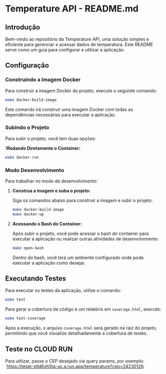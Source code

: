 
# Temperature API - README.md

## Introdução

Bem-vindo ao repositório da Temperature API, uma solução simples e eficiente para gerenciar e acessar dados de temperatura. Este README serve como um guia para configurar e utilizar a aplicação.


## Configuração

### Construindo a Imagem Docker

Para construir a imagem Docker do projeto, execute o seguinte comando:

```bash
make docker-build-image
```

Este comando irá construir uma imagem Docker com todas as dependências necessárias para executar a aplicação.

### Subindo o Projeto

Para subir o projeto, você tem duas opções:

1**Rodando Diretamente o Container:**

   ```bash
   make docker-run
   ```

### Modo Desenvolvimento

Para trabalhar no modo de desenvolvimento:

1. **Construa a imagem e suba o projeto:**

   Siga os comandos abaixo para construir a imagem e subir o projeto:

   ```bash
   make docker-build-image
   make docker-up
   ```

2. **Acessando o Bash do Container:**

   Após subir o projeto, você pode acessar o bash do container para executar a aplicação ou realizar outras atividades de desenvolvimento:

   ```bash
   make open-bash
   ```

   Dentro do bash, você terá um ambiente configurado onde pode executar a aplicação como desejar.

## Executando Testes

Para executar os testes da aplicação, utilize o comando:

```bash
make test
```

Para gerar a cobertura de código e um relatório em `coverage.html`, execute:

```bash
make test-coverage
```

Após a execução, o arquivo `coverage.html` será gerado na raiz do projeto, permitindo que você visualize detalhadamente a cobertura de testes.

## Teste no CLOUD RUN

Para utilizar, passe o CEP desejado via query params, por exemplo: `https://teste-stld6yh5tq-uc.a.run.app/temperature?cep=24230126.

